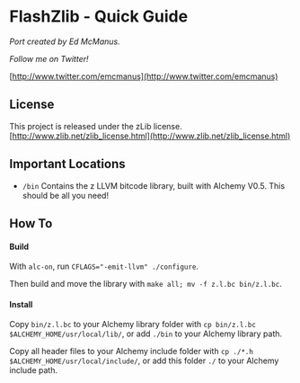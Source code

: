 FlashZlib - Quick Guide
=======================
*Port created by Ed McManus.*

*Follow me on Twitter!*

[http://www.twitter.com/emcmanus](http://www.twitter.com/emcmanus)


## License ##

This project is released under the zLib license. [http://www.zlib.net/zlib_license.html](http://www.zlib.net/zlib_license.html)


## Important Locations ##


  - `/bin` Contains the z LLVM bitcode library, built with Alchemy V0.5. This should be all you need!


## How To ##


#### Build ####

With `alc-on`, run `CFLAGS="-emit-llvm" ./configure`.

Then build and move the library with `make all; mv -f z.l.bc bin/z.l.bc`.


#### Install ####

Copy `bin/z.l.bc` to your Alchemy library folder with `cp bin/z.l.bc $ALCHEMY_HOME/usr/local/lib/`, or add `./bin` to your Alchemy library path.

Copy all header files to your Alchemy include folder with `cp ./*.h $ALCHEMY_HOME/usr/local/include/`, or add this folder `./` to your Alchemy include path.